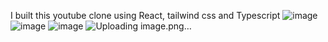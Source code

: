 I built this youtube clone using React, tailwind css and Typescript
![image](https://github.com/user-attachments/assets/bcf32c89-c3b9-434f-8334-b73fc0104323)
![image](https://github.com/user-attachments/assets/141056e8-de58-4051-be21-aa4a48630a36)
![image](https://github.com/user-attachments/assets/b22e5c99-b8e4-40d0-8650-892a2ac56fb8)
![Uploading image.png…]()

